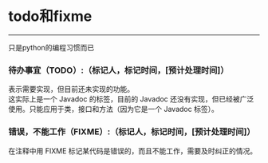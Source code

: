 # todo和fixme
  
-----
只是python的编程习惯而已


### 待办事宜（TODO）:（标记人，标记时间，[预计处理时间]）
表示需要实现，但目前还未实现的功能。   
这实际上是一个 Javadoc 的标签，目前的 Javadoc 还没有实现，但已经被广泛使用。只能应用于类，接口和方法（因为它是一个 Javadoc 标签）。   

###  错误，不能工作（FIXME）:（标记人，标记时间，[预计处理时间]）   

在注释中用 FIXME 标记某代码是错误的，而且不能工作，需要及时纠正的情况。
